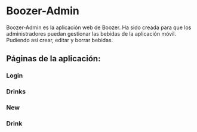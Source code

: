 # Boozer-Admin
Boozer-Admin es la aplicación web de Boozer. Ha sido creada para que los administradores puedan gestionar las bebidas de la aplicación móvil. Pudiendo así crear, editar y borrar bebidas.

## Páginas de la aplicación:

### Login

### Drinks

### New

### Drink
